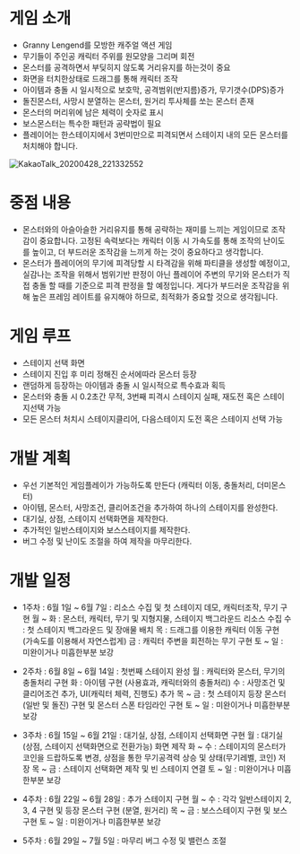# 게임 소개
- Granny Lengend를 모방한 캐주얼 액션 게임
- 무기들이 주인공 캐릭터 주위를 원모양을 그리며 회전
- 몬스터를 공격하면서 부딪히지 않도록 거리유지를 하는것이 중요
- 화면을 터치한상태로 드래그를 통해 캐릭터 조작
- 아이템과 충돌 시 일시적으로 보호막, 공격범위(반지름)증가, 무기갯수(DPS)증가
- 돌진몬스터, 사망시 분열하는 몬스터, 원거리 투사체를 쏘는 몬스터 존재
- 몬스터의 머리위에 남은 체력이 숫자로 표시
- 보스몬스터는 특수한 패턴과 공략법이 필요
- 플레이어는 한스테이지에서 3번미만으로 피격되면서 스테이지 내의 모든 몬스터를 처치해야 합니다.

![KakaoTalk_20200428_221332552](https://user-images.githubusercontent.com/42829874/80494753-fddbc580-89a1-11ea-9eff-e1521c1cc36d.jpg)


# 중점 내용
- 몬스터와의 아슬아슬한 거리유지를 통해 공략하는 재미를 느끼는 게임이므로 조작감이 중요합니다. 고정된 속력보다는 캐릭터 이동 시 가속도를 통해 조작의 난이도를 높이고, 더 부드러운 조작감을 느끼게 하는 것이 중요하다고 생각합니다.
- 몬스터가 플레이어의 무기에 피격당할 시 타격감을 위해 파티클을 생성할 예정이고, 실감나는 조작을 위해서 범위기반 판정이 아닌 플레이어 주변의 무기와 몬스터가 직접 충돌 할 때를 기준으로 피격 판정을 할 예정입니다. 게다가 부드러운 조작감을 위해 높은 프레임 레이트를 유지해야 하므로, 최적화가 중요할 것으로 생각됩니다.

# 게임 루프
- 스테이지 선택 화면
- 스테이지 진입 후 미리 정해진 순서에따라 몬스터 등장
- 랜덤하게 등장하는 아이템과 충돌 시 일시적으로 특수효과 획득
- 몬스터와 충돌 시 0.2초간 무적, 3번째 피격시 스테이지 실패, 재도전 혹은 스테이지선택 가능
- 모든 몬스터 처치시 스테이지클리어, 다음스테이지 도전 혹은 스테이지 선택 가능


# 개발 계획
- 우선 기본적인 게임플레이가 가능하도록 만든다 (캐릭터 이동, 충돌처리, 더미몬스터)
- 아이템, 몬스터, 사망조건, 클리어조건을 추가하여 하나의 스테이지를 완성한다.
- 대기실, 상점, 스테이지 선택화면을 제작한다.
- 추가적인 일반스테이지와 보스스테이지를 제작한다.
- 버그 수정 및 난이도 조절을 하여 제작을 마무리한다.

# 개발 일정
- 1주차 : 6월 1일 ~ 6월 7일 : 리소스 수집 및 첫 스테이지 데모, 캐릭터조작, 무기 구현
월 ~ 화 : 몬스터, 캐릭터, 무기 및 지형지물, 스테이지 백그라운드 리소스 수집
수 : 첫 스테이지 백그라운드 및 장애물 배치
목 : 드래그를 이용한 캐릭터 이동 구현 (가속도를 이용해서 자연스럽게)
금 : 캐릭터 주변을 회전하는 무기 구현
토 ~ 일 : 미완이거나 미흡한부분 보강

- 2주차 : 6월 8일 ~ 6월 14일 : 첫번째 스테이지 완성
월 : 캐릭터와 몬스터, 무기의 충돌처리 구현
화 : 아이템 구현 (사용효과, 캐릭터와의 충돌처리)
수 : 사망조건 및 클리어조건 추가, UI(캐릭터 체력, 진행도) 추가
목 ~ 금 : 첫 스테이지 등장 몬스터(일반 및 돌진) 구현 및 몬스터 스폰 타임라인 구현
토 ~ 일 : 미완이거나 미흡한부분 보강

- 3주차 : 6월 15일 ~ 6월 21일 : 대기실, 상점, 스테이지 선택화면 구현
월 : 대기실(상점, 스테이지 선택화면으로 전환가능) 화면 제작
화 ~ 수 : 스테이지의 몬스터가 코인을 드랍하도록 변경, 상점을 통한 무기공격력 상승 및 상태(무기레벨, 코인) 저장
목 ~ 금 : 스테이지 선택화면 제작 및 빈 스테이지 연결
토 ~ 일 : 미완이거나 미흡한부분 보강

- 4주차 : 6월 22일 ~ 6월 28일 : 추가 스테이지 구현
월 ~ 수 : 각각 일반스테이지 2, 3, 4 구현 및 등장 몬스터 구현 (분열, 원거리)
목 ~ 금 : 보스스테이지 구현 및 보스 구현
토 ~ 일 : 미완이거나 미흡한부분 보강

- 5주차 : 6월 29일 ~ 7월 5일 : 마무리
버그 수정 및 밸런스 조절
